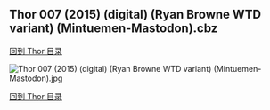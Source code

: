 ## Thor 007 (2015) (digital) (Ryan Browne WTD variant) (Mintuemen-Mastodon).cbz


[回到 Thor 目录](https://github.com/alicewish/markdown/blob/master/series/Thor.md)


![Thor 007 (2015) (digital) (Ryan Browne WTD variant) (Mintuemen-Mastodon).jpg](https://wx1.sinaimg.cn/large/6a9fdecaly1fr0y9fmueqj21kw2eeb2b.jpg)

[回到 Thor 目录](https://github.com/alicewish/markdown/blob/master/series/Thor.md)

